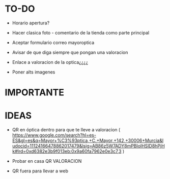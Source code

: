 # TO-DO

- Horario apertura?

- Hacer clasica foto - comentario de la tienda como parte principal
- Aceptar formulario correo mayoroptica
- Avisar de que diga siempre que pongan una valoracion
- Enlace a valoracion de la optica¿¿¿¿
- Poner alts imagenes

# IMPORTANTE


# IDEAS

- QR en óptica dentro para que te lleve a valoracion ( https://www.google.com/search?hl=es-ES&gl=es&q=Mayor+%C3%93ptica,+C.+Mayor,+142,+30006+Murcia&ludocid=11124166478862017479&lsig=AB86z5W7ADY8mPBlolHSID8hPjHk#lrd=0xd6382e3b9f013eb:0x9a60fa7962e0e3c7,3 )

- Probar en casa QR VALORACION

- QR fuera para llevar a web 